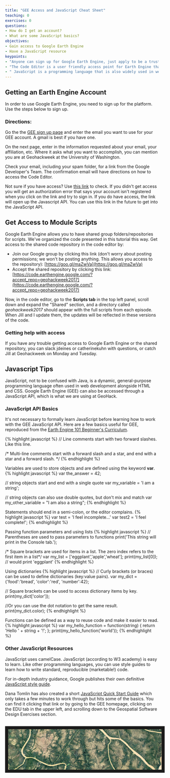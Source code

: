 ```yaml
---
title: "GEE Access and JavaScript Cheat Sheet"
teaching: 0
exercises: 0
questions:
- How do I get an account?
- What are some JavaScript basics?
objectives:
- Gain access to Google Earth Engine
- Have a JavaScript resource
keypoints:
- "Anyone can sign up for Google Earth Engine, just apply to be a trusted tester."
- "The Code Editor is a user friendly access point for Earth Engine that uses the JavaScript API."
- " JavaScript is a programming language that is also widely used in web development."
---
```

## Getting an Earth Engine Account

In order to use Google Earth Engine, you need to sign up for the platform. Use the steps below to sign up.

### Directions:

Go the the [GEE sign up page](https://signup.earthengine.google.com/#!/) and enter the email you want to use for your GEE account. A gmail is best if you have one. 

On the next page, enter in the information requested about your email, your affiliation, etc. Where it asks what you want to accomplish, you can mention you are at Geohackweek at the University of Washington.

Check your email, including your spam folder, for a link from the Google Developer's Team. The confirmation email will have directions on how to access the Code Editor.

Not sure if you have access? Use [this link](https://code.earthengine.google.com/) to check. If you didn't get access you will get an authorization error that says your account isn't registered when you click on the link and try to sign in. If you do have access, the link will open up the Javascript API. You can use this link in the future to get into the JavaScript API.

## Get Access to Module Scripts

Google Earth Engine allows you to have shared group folders/repositories for scripts. We've organized the code presented in this tutorial this way. Get access to the shared code repository in the code editor by:

- Join our Google group by clicking this link (don't worry about posting permissions; we won't  be posting anything. This allows you access to the repository): [https://goo.gl/maZwVa](https://goo.gl/maZwVa)
- Accept the shared repository by clicking this link: [https://code.earthengine.google.com/?accept_repo=geohackweek2017](https://code.earthengine.google.com/?accept_repo=geohackweek2017)

Now, in the code editor, go to the **Scripts tab** in the top left panel, scroll down and expand the "Shared" section, and a directory called *geohackweek2017* should appear with the full scripts from each episode. When Jill and I update them, the updates will be reflected in these versions of the code. 

### Getting help with access
If you have any trouble getting access to Google Earth Engine or the shared repository, you can slack jdeines or catherinekuhn with questions, or catch Jill at Geohackweek on Monday and Tuesday. 

## Javascript Tips

JavaScript, not to be confused with Java, is a dynamic, general-purpose programming language often used in web development alongside HTML and CSS. Google Earth Engine (GEE) can also be accessed through a JavaScript API, which is what we are using at GeoHack.

### JavaScript API Basics
It's not necessary to formally learn JavaScript before learning how to work with the GEE JavaScript API. Here are a few basics useful for GEE, reproduced from the [Earth Engine 101 Beginner's Curriculum](https://docs.google.com/document/d/1ZxRKMie8dfTvBmUNOO0TFMkd7ELGWf3WjX0JvESZdOE/edit).

{% highlight javascript %}
// Line comments start with two forward slashes. Like this line.

/* Multi-line comments start with a forward slash and a star,
and end with a star and a forward slash. */
{% endhighlight %}

Variables are used to store objects and are defined using the keyword **var**.
{% highlight javascript %}
var the_answer = 42;

// string objects start and end with a single quote
var my_variable = 'I am a string';

// string objects can also use double quotes, but don't mix and match
var my_other_variable = "I am also a string";
{% endhighlight %}

Statements should end in a semi-colon, or the editor complains.
{% highlight javascript %}
var test = 'I feel incomplete...'
var test2 = 'I feel complete!';
{% endhighlight %}

Passing function parameters and using lists
{% highlight javascript %}
// Parentheses are used to pass parameters to functions
print('This string will print in the Console tab.');

/* Square brackets are used for items in a list.
The zero index refers to the first item in a list*/
var my_list = ['eggplant','apple','wheat'];
print(my_list[0]); // would print 'eggplant'
{% endhighlight %}

Using dictionaries
{% highlight javascript %}
// Curly brackets (or braces) can be used to define dictionaries (key:value pairs).
var my_dict = {'food':'bread', 'color':'red', 'number':42};

// Square brackets can be used to access dictionary items by key.
print(my_dict['color']);

//Or you can use the dot notation to get the same result.
print(my_dict.color);
{% endhighlight %}

Functions can be defined as a way to reuse code and make it easier to read.
{% highlight javascript %}
var my_hello_function = function(string) {
  return 'Hello ' + string + '!';
};
print(my_hello_function('world'));
{% endhighlight %}


### Other JavaScript Resources
JavaScript uses camelCase. JavaScript (according to W3 academy) is easy to learn. Like other programming languages, you can use style guides to learn how to write standard, reproducible (marketable!) code.

For in-depth industry guidance, Google publishes their own definitive [JavaScript style guide](http://google.github.io/styleguide/jsguide.html).

Dana Tomlin has also created a short [JavaScript Quick Start Guide](https://drive.google.com/file/d/0B3H1GYZLzLKCckwwVjZfVmdPNDA/view) which only takes a few minutes to work through but hits some of the basics. You can find it clicking that link or by going to the GEE homepage, clicking on the EDU tab in the upper left, and scrolling down to the Geospatial Software Design Exercises section.

<br>
<img src="../fig/00_spaceland.png" border = "10">
<br><br>
